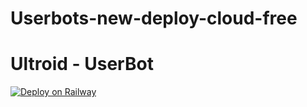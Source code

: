 # Userbots-new-deploy-cloud-free

# Ultroid - UserBot

[![Deploy on Railway](https://railway.app/button.svg)](https://railway.app/new/template?template=https%3A%2F%2Fgithub.com%2FTeamUltroid%2FUltroid&envs=API_ID%2CAPI_HASH%2CSESSION%2CREDIS_URI%2CREDIS_PASSWORD&optionalEnvs=API_ID%2CAPI_HASH%2CSESSION%2CREDIS_URI%2CREDIS_PASSWORD&API_IDDesc=You+api+id%2C+from+my.telegram.org+or+%40ScrapperRoBot.&API_HASHDesc=You+api+hash%2C+from+my.telegram.org+or+%40ScrapperRoBot.&SESSIONDesc=Your+session+string.+Can+be+added+now%2C+or+after+deploy.+%28The+bot+will+NOT+work+without+a+session+string%21%21%29&REDIS_URIDesc=Redis+endpoint+URL%2C+from+redislabs.com&REDIS_PASSWORDDesc=Redis+endpoint+password%2C+from+redislabs.com)
